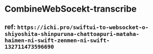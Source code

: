 #  CombineWebSocekt-transcribe
## ref: `https://ichi.pro/swiftui-to-websocket-o-shiyoshita-shinpuruna-chattoapuri-mataha-haimen-ni-swift-zenmen-ni-swift-132711473596690`

